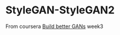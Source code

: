 # StyleGAN-StyleGAN2
From coursera [Build better GANs](https://www.coursera.org/learn/build-better-generative-adversarial-networks-gans/home/welcome) week3
